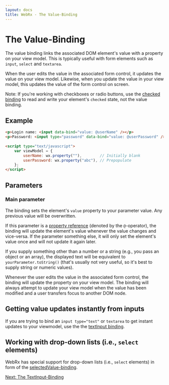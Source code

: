 ```yaml
---
layout: docs
title: WebRx - The Value-Binding
---
```

# The Value-Binding

The value binding links the associated DOM element's value with a property on your view model. 
This is typically useful with form elements such as <code>input</code>, <code>select</code> and <code>textarea</code>.

When the user edits the value in the associated form control, it updates the value on your view model. 
Likewise, when you update the value in your view model, this updates the value of the form control on screen.

Note: If you're working with checkboxes or radio buttons, use the [checked binding](/docs/checked-binding.html#start) to read and 
write your element's <code>checked</code> state, not the value binding.

## Example

```html
<p>Login name: <input data-bind="value: @userName" /></p>
<p>Password: <input type="password" data-bind="value: @userPassword" /></p>
 
<script type="text/javascript">
    var viewModel = {
        userName: wx.property(""),        // Initially blank
        userPassword: wx.property("abc"), // Prepopulate
    };
</script>
```

## Parameters

### Main parameter

The binding sets the element's <code>value</code> property to your parameter value. Any previous value will be overwritten.

If this parameter is a [property reference](/docs/observable-properties.html#topic-propref) (denoted by the <code>@</code>-operator),
the binding will update the element's value whenever the value changes and vice-versa.
If the parameter something else, it will only set the element's value once and will not update it again later.

If you supply something other than a number or a string (e.g., you pass an object or an array), 
the displayed text will be equivalent to <code>yourParameter.toString()</code> (that's usually not very useful, 
so it's best to supply string or numeric values).

Whenever the user edits the value in the associated form control, the binding will update the property 
on your view model. The binding will always attempt to update your view model when the value has been 
modified and a user transfers focus to another DOM node.

## Getting value updates instantly from inputs

If you are trying to bind an <code>input type="text"</code> or <code>textarea</code> to get instant updates to your viewmodel, 
use the the [textInput binding](/docs/textinput-binding.html#start).

## Working with drop-down lists (i.e., <code>select</code> elements)

WebRx has special support for drop-down lists (i.e., <code>select</code> elements) in form of the [selectedValue-binding](/docs/selected-value-binding.html#start).

<a class="next-topic" href="/docs/textinput-binding.html#start">Next: The TextInput-Binding</a>